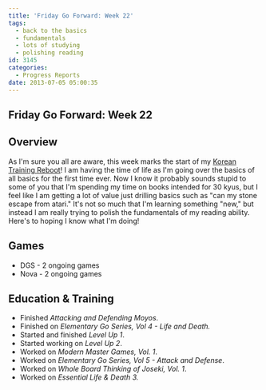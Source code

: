 ```yaml
---
title: 'Friday Go Forward: Week 22'
tags:
  - back to the basics
  - fundamentals
  - lots of studying
  - polishing reading
id: 3145
categories:
  - Progress Reports
date: 2013-07-05 05:00:35
---
```


## Friday Go Forward: Week 22

## Overview

As I'm sure you all are aware, this week marks the start of my [Korean Training Reboot](http://www.bengozen.com/korean-training-reboot/ "Korean Training Reboot!")! I am having the time of life as I'm going over the basics of all basics for the first time ever. Now I know it probably sounds stupid to some of you that I'm spending my time on books intended for 30 kyus, but I feel like I am getting a lot of value just drilling basics such as "can my stone escape from atari." It's not so much that I'm learning something "new," but instead I am really trying to polish the fundamentals of my reading ability. Here's to hoping I know what I'm doing!

## Games

*   DGS - 2 ongoing games
*   Nova - 2 ongoing games

## Education &amp; Training

*   Finished _Attacking and Defending Moyos_.
*   Finished on _Elementary Go Series, Vol 4 - Life and Death._
*   Started and finished _Level Up 1_.
*   Started working on _Level Up 2_.
*   Worked on _Modern Master Games, Vol. 1_.
*   Worked on _Elementary Go Series, Vol 5 - Attack and Defense_.
*   Worked on _Whole Board Thinking of Joseki, Vol. 1_.
*   Worked on _Essential Life &amp; Death 3._